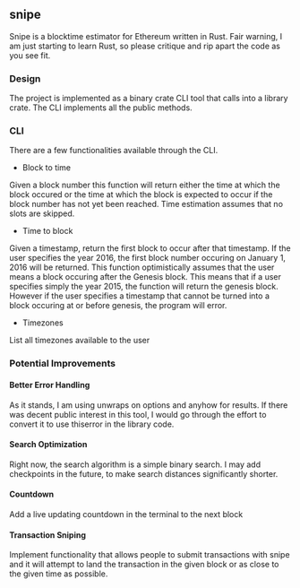 ## snipe

Snipe is a blocktime estimator for Ethereum written in Rust. Fair warning, I am 
just starting to learn Rust, so please critique and rip apart the code as you see fit. 

### Design 

The project is implemented as a binary crate CLI tool that calls into a library crate.
The CLI implements all the public methods. 

### CLI 

There are a few functionalities available through the CLI.  

- Block to time 

Given a block number this function will return either the time at which the block occured 
or the time at which the block is expected to occur if the block number has not yet been 
reached.  Time estimation assumes that no slots are skipped.  

- Time to block 

Given a timestamp, return the first block to occur after that timestamp.  If the user 
specifies the year 2016, the first block number occuring on January 1, 2016 will be returned. 
This function optimistically assumes that the user means a block occuring after the Genesis block. 
This means that if a user specifies simply the year 2015, the function will return the genesis block. 
However if the user specifies a timestamp that cannot be turned into a block occuring at or before 
genesis, the program will error.


- Timezones 

List all timezones available to the user 

### Potential Improvements 

#### Better Error Handling 
As it stands, I am using unwraps on options and anyhow for results.  If there was
decent public interest in this tool, I would go through the effort to convert it 
to use thiserror in the library code.  

#### Search Optimization
Right now, the search algorithm is a simple binary search.  I may add checkpoints 
in the future, to make search distances significantly shorter. 

#### Countdown 
Add a live updating countdown in the terminal to the next block

#### Transaction Sniping 
Implement functionality that allows people to submit transactions with snipe 
and it will attempt to land the transaction in the given block or as close 
to the given time as possible.

